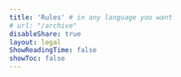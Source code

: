 ```yaml
---
title: 'Rules' # in any language you want
# url: "/archive"
disableShare: true
layout: legal
ShowReadingTime: false
showToc: false
---
```

